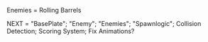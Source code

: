 Enemies = Rolling Barrels


NEXT = "BasePlate"; "Enemy"; "Enemies"; "Spawnlogic"; Collision Detection; Scoring System; Fix Animations? 